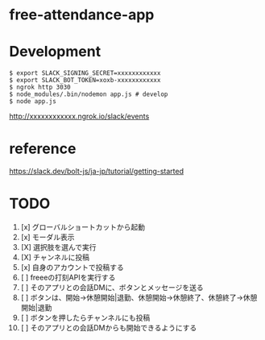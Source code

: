 # free-attendance-app



# Development

```
$ export SLACK_SIGNING_SECRET=xxxxxxxxxxxx
$ export SLACK_BOT_TOKEN=xoxb-xxxxxxxxxxxx
$ ngrok http 3030
$ node_modules/.bin/nodemon app.js # develop
$ node app.js
```

http://xxxxxxxxxxxx.ngrok.io/slack/events

# reference

https://slack.dev/bolt-js/ja-jp/tutorial/getting-started


# TODO

1. [x] グローバルショートカットから起動
2. [x] モーダル表示
3. [X] 選択肢を選んで実行
3. [X] チャンネルに投稿
4. [x] 自身のアカウントで投稿する
5. [ ] freeeの打刻APIを実行する
6. [ ] そのアプリとの会話DMに、ボタンとメッセージを送る
7. [ ] ボタンは、開始→休憩開始|退勤、休憩開始→休憩終了、休憩終了→休憩開始|退勤
8. [ ] ボタンを押したらチャンネルにも投稿
9. [ ] そのアプリとの会話DMからも開始できるようにする
